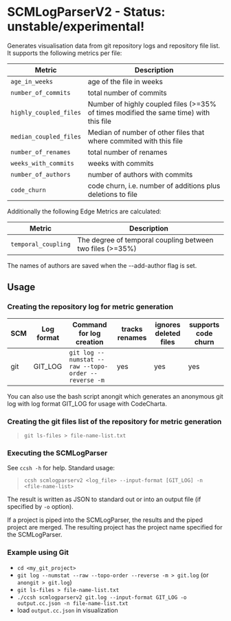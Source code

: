 # SCMLogParserV2 - Status: unstable/experimental!

Generates visualisation data from git repository logs and repository file list. It supports the following metrics per file:

| Metric                 | Description                                                                           |
| ---------------------- | ------------------------------------------------------------------------------------- |
| `age_in_weeks`         | age of the file in weeks                                                              |
| `number_of_commits`    | total number of commits                                                               |
| `highly_coupled_files` | Number of highly coupled files (>=35% of times modified the same time) with this file |
| `median_coupled_files` | Median of number of other files that where commited with this file                    |
| `number_of_renames`    | total number of renames                                                               |
| `weeks_with_commits`   | weeks with commits                                                                    |
| `number_of_authors`    | number of authors with commits                                                        |
| `code_churn`           | code churn, i.e. number of additions plus deletions to file                           |

Additionally the following Edge Metrics are calculated:

| Metric              | Description                                               |
| ------------------- | --------------------------------------------------------- |
| `temporal_coupling` | The degree of temporal coupling between two files (>=35%) |

The names of authors are saved when the --add-author flag is set.

## Usage

### Creating the repository log for metric generation

| SCM | Log format          | Command for log creation                              | tracks renames | ignores deleted files | supports code churn |
| --- | ------------------- | ----------------------------------------------------- | -------------- | --------------------- | ------------------- |
| git | GIT_LOG             | `git log --numstat --raw --topo-order --reverse -m`   | yes            | yes                   | yes                 |

You can also use the bash script anongit which generates an anonymous git log with log format GIT_LOG for usage with CodeCharta.

### Creating the git files list of the repository for metric generation
> `git ls-files > file-name-list.txt`

### Executing the SCMLogParser

See `ccsh -h` for help. Standard usage:

> `ccsh scmlogparserv2 <log_file> --input-format [GIT_LOG] -n <file-name-list>`

The result is written as JSON to standard out or into an output file (if specified by `-o` option).

If a project is piped into the SCMLogParser, the results and the piped project are merged.
The resulting project has the project name specified for the SCMLogParser.

### Example using Git

-   `cd <my_git_project>`
-   `git log --numstat --raw --topo-order --reverse -m > git.log` (or `anongit > git.log`)
-   `git ls-files > file-name-list.txt`
-   `./ccsh scmlogparserv2 git.log --input-format GIT_LOG -o output.cc.json -n file-name-list.txt`
-   load `output.cc.json` in visualization
